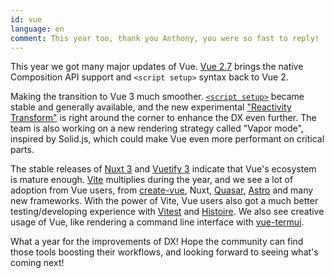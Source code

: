 ```yaml
---
id: vue
language: en
comment: This year too, thank you Anthony, you were so fast to reply!
---
```


This year we got many major updates of Vue. [Vue 2.7](https://blog.vuejs.org/posts/vue-2-7-naruto.html) brings the native Composition API support and `<script setup>` syntax back to Vue 2.

Making the transition to Vue 3 much smoother. [`<script setup>`](https://vuejs.org/api/sfc-script-setup.html) became stable and generally available, and the new experimental ["Reactivity Transform"](https://vuejs.org/guide/extras/reactivity-transform.html) is right around the corner to enhance the DX even further. The team is also working on a new rendering strategy called "Vapor mode", inspired by Solid.js, which could make Vue even more performant on critical parts.

The stable releases of [Nuxt 3](https://nuxt.com) and [Vuetify 3](https://next.vuetifyjs.com/en/getting-started/installation/) indicate that Vue's ecosystem is mature enough. [Vite](https://vitejs.dev/) multiplies during the year, and we see a lot of adoption from Vue users, from [create-vue](https://github.com/vuejs/create-vue), Nuxt, [Quasar](https://github.com/quasarframework/quasar), [Astro](https://astro.build/) and many new frameworks. With the power of Vite, Vue users also got a much better testing/developing experience with [Vitest](https://vitest.dev/) and [Histoire](https://histoire.dev/). We also see creative usage of Vue, like rendering a command line interface with [vue-termui](https://vue-termui.dev/).

What a year for the improvements of DX! Hope the community can find those tools boosting their workflows, and looking forward to seeing what's coming next!

